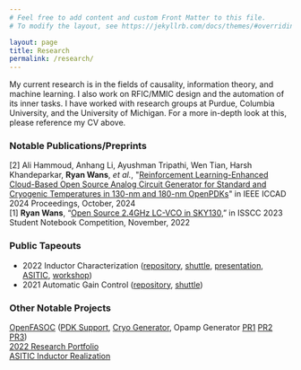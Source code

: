 ```yaml
---
# Feel free to add content and custom Front Matter to this file.
# To modify the layout, see https://jekyllrb.com/docs/themes/#overriding-theme-defaults

layout: page
title: Research
permalink: /research/
---
```

My current research is in the fields of causality, information theory, and machine learning. I also work on RFIC/MMIC design and the automation of its inner tasks. I have worked with research groups at Purdue, Columbia University, and the University of Michigan. For a more in-depth look at this, please reference my CV above. 

### **Notable Publications/Preprints**
[2] Ali Hammoud, Anhang Li, Ayushman Tripathi, Wen Tian, Harsh Khandeparkar, **Ryan Wans**, *et al.*, "<a href="https://scholar.google.com/citations?view_op=view_citation&hl=en&user=7fh12CIAAAAJ&citation_for_view=7fh12CIAAAAJ:u5HHmVD_uO8C" target="_blank">Reinforcement Learning-Enhanced Cloud-Based Open Source Analog Circuit Generator for Standard and Cryogenic Temperatures in 130-nm and 180-nm OpenPDKs</a>" in IEEE ICCAD 2024 Proceedings, October, 2024 <br>
[1] **Ryan Wans**, “<a href="https://github.com/ryanrocket/sscs-ose-code-a-chip.github.io/blob/main/Notebooks/LCVCO%20Notebook/VCONotebook.ipynb">Open Source 2.4GHz LC-VCO in SKY130,</a>” in ISSCC 2023 Student Notebook
Competition, November, 2022

### **Public Tapeouts**
<ul>
    <li>2022 Inductor Characterization (<a href="https://github.com/msaligane/OpenFASOC_NIST_MPW7">repository</a>, 
    <a href="https://platform.efabless.com/projects/1324">shuttle</a>,
    <a href="https://riscv.or.jp/wp-content/uploads/day1_RFVD2022Autumn_OpenFASOC_Mehdi-Saligane_University-of-Michigan_cp.pdf">
    presentation</a>, <a href="https://docs.google.com/presentation/d/1GCBY3_LZzK186IWdLkqmY3F6wRBatrKWzQwUdeFaI3Q/edit?usp=sharing">ASITIC</a>, <a href="https://docs.google.com/presentation/d/1D1xtGxNw6DnFjfu_1bOeNGUwugELFMWQQ2iw7rKxPHw/edit?usp=sharing">workshop</a>)</li>
    <li>2021 Automatic Gain Control (<a href="https://github.com/ryanrocket/caravel_automatic_gain_control">repository</a>, 
    <a href="https://platform.efabless.com/projects/681">shuttle</a>)</li>
</ul>

### **Other Notable Projects**
<a href="https://github.com/idea-fasoc/OpenFASOC">OpenFASOC</a> (<a href="https://github.com/idea-fasoc/OpenFASOC/pull/128">PDK Support</a>, <a href="https://github.com/idea-fasoc/OpenFASOC/pull/160">Cryo Generator</a>, Opamp Generator <a href="https://github.com/alibillalhammoud/OpenFASOC/pull/3">PR1</a> <a href="https://github.com/alibillalhammoud/OpenFASOC/pull/4">PR2</a> <a href="https://github.com/idea-fasoc/OpenFASOC/pull/218">PR3</a>) <br>
<a href="https://docs.google.com/presentation/d/1_QA5x3bY_KIXeB8swezKDuVKBVdRvicB-cxkbnZkrg0/edit?usp=sharing">2022 Research Portfolio</a><br>
<a href="https://docs.google.com/presentation/d/1GCBY3_LZzK186IWdLkqmY3F6wRBatrKWzQwUdeFaI3Q/edit?usp=sharing">ASITIC Inductor Realization</a>
